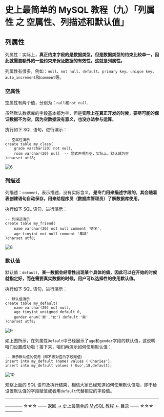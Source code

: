 # 史上最简单的 MySQL 教程（九）「列属性 之 空属性、列描述和默认值」

## 列属性

列属性：实际上，**真正约束字段的是数据类型，但是数据类型的约束比较单一，因此就需要额外的一些约束来保证数据的有效性，这就是列属性。**

列属性有很多，例如：`null`、`not null`、`default`、`primary key`、`unique key`、`auto_increment`和`comment`等。

### 空属性

空属性有两个值，分别为：`null`和`not null`.

虽然默认数据库的字段基本都为空，但是**实际上在真正开发的时候，要尽可能的保证数据不为空，因为空数据没有意义，也没办法参与运算**。

执行如下 SQL 语句，进行演示：

```
-- 空属性演示
create table my_class(
	grade varchar(20) not null,
	room varchar(20) null  -- 显式声明为空，实际上，默认就为空
)charset utf8;
```

![6](http://img.blog.csdn.net/20170523102924169)

### 列描述

列描述：`comment`，表示描述，没有实际含义，**是专门用来描述字段的，其会随着表创建语句自动保存，用来给程序员（数据库管理员）了解数据库使用。**

执行如下 SQL 语句，进行演示：

```
-- 列描述演示
create table my_friend(
	name varchar(20) not null comment '姓名',
	age tinyint not null comment '年龄'
)charset utf8;
```
![8](http://img.blog.csdn.net/20170523120146063)

### 默认值

默认值：`default`，**某一数据会经常性出现某个具体的值，因此可以在开始的时候就指定好，而在需要真实数据的时候，用户可以选择性的使用默认值。**

执行如下 SQL 语句，进行演示：

```
-- 默认值演示
create table my_default(
	name varchar(20) not null,
	age tinyint unsigned default 0,
	gender enum('男','女') default '男'
)charset utf8;
```

![9](http://img.blog.csdn.net/20170523120331562)

如上图所示，在列属性`Default`中已经展示了`age`和`gender`字段的默认值，这说明咱们设置成功啦！接下来，咱们再演示如何使用默认值：

```
-- 演示默认值的使用（即不该对应的字段赋值）
insert into my_default (name) values ('Charies');
insert into my_default values ('Guo',18,default);
```

![10](http://img.blog.csdn.net/20170523121027497)

观察上面的 SQL 语句及执行结果，相信大家已经知道如何使用默认值啦，即不给设置默认值的字段赋值或者用`default`代替相应的字段值。


----------
———— ☆☆☆ —— [返回 -> 史上最简单的 MySQL 教程 <- 目录](https://github.com/guobinhit/mysql-tutorial/blob/master/README.md) —— ☆☆☆ ————
